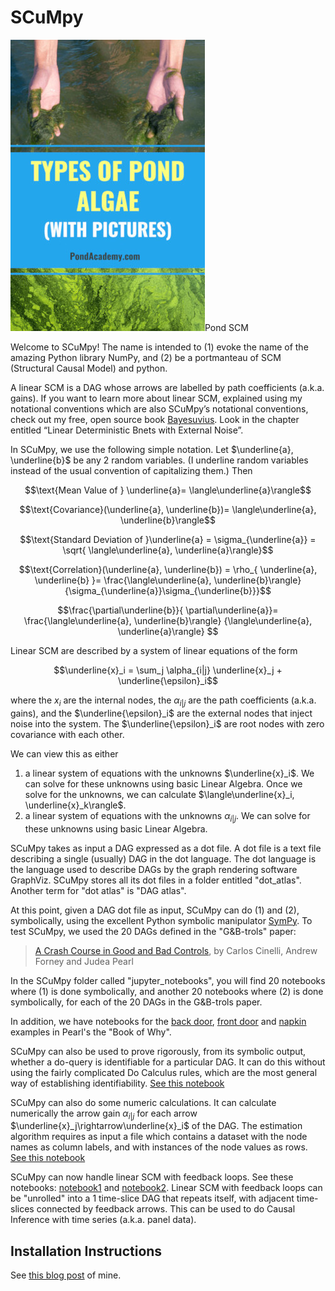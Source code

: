 # SCuMpy

![Pond SCM](pond-scum.jpg)Pond SCM

Welcome to SCuMpy! The name is intended
to (1) evoke the name of the amazing 
Python library NumPy, and (2) be a 
portmanteau of SCM (Structural Causal Model) 
and python.

A linear SCM is a DAG 
whose arrows are labelled by path coefficients
(a.k.a. gains). If you want to learn 
more about linear SCM, explained 
using my notational conventions 
which are also SCuMpy’s notational conventions, 
check out my free, open 
source book <a href="https://qbnets.wordpress.com/2020/11/30/my-free-book-bayesuvius-on-bayesian-networks/">
Bayesuvius</a>. 
Look in the chapter entitled 
“Linear Deterministic Bnets with External Noise”.

In SCuMpy, we use the following simple notation. 
Let $\underline{a}, \underline{b}$ be any 2 
random variables. (I underline random variables instead
of the usual convention of capitalizing them.) Then

$$\text{Mean Value of } \underline{a}=
\langle\underline{a}\rangle$$


$$\text{Covariance}(\underline{a}, \underline{b})=
\langle\underline{a}, 
\underline{b}\rangle$$


$$\text{Standard Deviation of }\underline{a} =
\sigma_{\underline{a}} = \sqrt{
\langle\underline{a}, 
\underline{a}\rangle}$$

$$\text{Correlation}(\underline{a}, \underline{b}) =
\rho_{
\underline{a}, \underline{b}
}=
\frac{\langle\underline{a}, 
\underline{b}\rangle}
{\sigma_{\underline{a}}\sigma_{\underline{b}}}$$

$$\frac{\partial\underline{b}}{
\partial\underline{a}}=
\frac{\langle\underline{a}, 
\underline{b}\rangle}
{\langle\underline{a}, 
\underline{a}\rangle}
$$

 Linear SCM are described by 
a system of linear equations of the form

$$\underline{x}_i = \sum_j \alpha_{i|j} 
\underline{x}_j + \underline{\epsilon}_i$$

where the 
$x_i$ are the internal nodes,
the $\alpha_{i|j}$
are
the path coefficients 
(a.k.a. gains), and the
$\underline{\epsilon}_i$ 
are the external nodes 
that inject noise into the system.
The $\underline{\epsilon}_i$ are
root nodes with
zero covariance
with each other.

We can view this as either

1. a linear system 
of equations with the unknowns 
$\underline{x}_i$. We can solve for these
unknowns using basic Linear Algebra.
Once we solve for the unknowns,
we can calculate $\langle\underline{x}_i, \underline{x}_k\rangle$.
2. a linear system 
of equations with the
unknowns $\alpha_{i|j}$. We can solve for these
unknowns using basic Linear Algebra.

SCuMpy
takes as input a DAG 
expressed as a dot file. A dot file
is a text file 
describing a single (usually)  DAG
in the dot language.
The dot  language is the language used to
describe DAGs by
the graph rendering software GraphViz.
SCuMpy stores all its dot files in a
folder entitled "dot_atlas".
Another term for "dot atlas"
is "DAG atlas".

At this point, 
given a DAG dot file as input,
SCuMpy can 
do (1) and (2), symbolically, using
the excellent
Python symbolic manipulator 
<a href="https://en.wikipedia.org/wiki/SymPy">SymPy</a>.
To test SCuMpy, we used the 20 DAGs 
defined in 
the "G&B-trols" paper:

> <a href=https://ftp.cs.ucla.edu/pub/stat_ser/r493.pdf>A Crash Course in Good and Bad Controls</a>,
by Carlos Cinelli, Andrew Forney and Judea Pearl


In the SCuMpy folder called "jupyter_notebooks",
you will find 20 notebooks where (1) is done
symbolically,
and another 20 notebooks where (2) is done symbolically, 
for each of the 20 DAGs in the G&B-trols paper. 

In addition, we have notebooks
for the 
[back door](https://github.com/rrtucci/scumpy/blob/master/jupyter_notebooks/back-door.ipynb), 
[front door](https://github.com/rrtucci/scumpy/blob/master/jupyter_notebooks/front-door.ipynb) 
and 
[napkin](https://github.com/rrtucci/scumpy/blob/master/jupyter_notebooks/napkin.ipynb) 
examples in
Pearl's the "Book of Why".

SCuMpy can also be used to prove rigorously,
from its symbolic output,
whether a do-query is identifiable
for a particular DAG. It can do this without
using the fairly complicated
Do Calculus rules, which are the most general
way of establishing identifiability. [See this notebook](https://github.com/rrtucci/scumpy/blob/master/jupyter_notebooks/unconfounded-children.ipynb)


SCuMpy can also do some numeric 
calculations. It can calculate
numerically the arrow
gain $\alpha_{i|j}$ for each arrow 
$\underline{x}_j\rightarrow\underline{x}_i$
of the DAG. The estimation algorithm 
requires as input a file which 
contains a dataset with the node 
names as column labels, and with 
instances of the node values as rows.
[See this notebook](https://github.com/rrtucci/scumpy/blob/master/jupyter_notebooks/estimating-gains.ipynb)

SCuMpy can now handle linear SCM with 
feedback loops. See these notebooks:
[notebook1](https://github.com/rrtucci/scumpy/blob/master/jupyter_notebooks/fback-2node-cov-mat.ipynb) 
and 
[notebook2](https://github.com/rrtucci/scumpy/blob/master/jupyter_notebooks/fback-2node-gains.ipynb).
Linear SCM with feedback
loops can be "unrolled" into a 1 time-slice
DAG that repeats itself, with adjacent 
time-slices connected by feedback arrows. This can be used
to do Causal Inference with time series
(a.k.a. panel data). 


## Installation Instructions
See [this blog post](https://qbnets.wordpress.com/2023/01/26/first-version-of-scumpy-released-and-how-to-install-it-for-python-beginners/) of mine.



